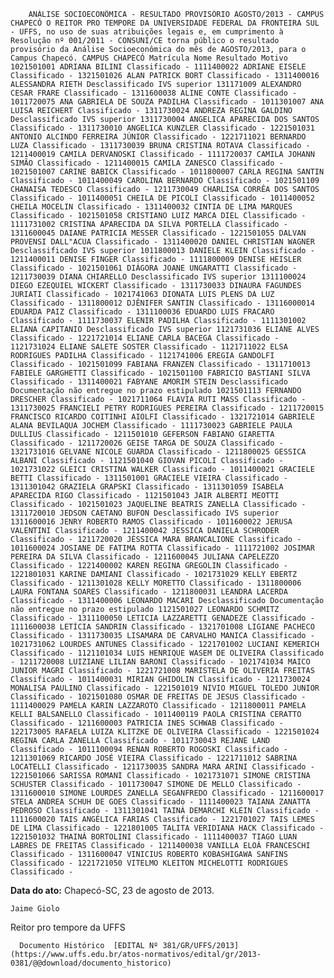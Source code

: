         ANÁLISE SOCIOECONÔMICA - RESULTADO PROVISÓRIO AGOSTO/2013 - CAMPUS CHAPECÓ O REITOR PRO TEMPORE DA UNIVERSIDADE FEDERAL DA FRONTEIRA SUL - UFFS, no uso de suas atribuições legais e, em cumprimento à Resolução nº 001/2011 - CONSUNI/CE torna público o resultado provisório da Análise Socioeconômica do mês de AGOSTO/2013, para o Campus Chapecó. CAMPUS CHAPECÓ Matrícula Nome Resultado Motivo 1021501001 ADRIANA BILINI Classificado - 1111400022 ADRIANE EISELE Classificado - 1321501026 ALAN PATRICK BORT Classificado - 1311400016 ALESSANDRA RIETH Desclassificado IVS superior 131171009 ALEXANDRO CESAR FRARE Classificado - 1311600038 ALINE CONTE Classificado - 1011720075 ANA GABRIELA DE SOUZA PADILHA Classificado - 1011301007 ANA LUISA REICHERT Classificado - 1311730024 ANDREZA REGINA GALDINO Desclassificado IVS superior 1311730004 ANGELICA APARECIDA DOS SANTOS Classificado - 1311730010 ANGELICA KUNZLER Classificado - 1221501031 ANTONIO ALCINDO FERREIRA JÚNIOR Classificado - 1221711021 BERNARDO LUZA Classificado - 1311730039 BRUNA CRISTINA ROTAVA Classificado - 1211400019 CAMILA DERVANOSKI Classificado - 1111720037 CAMILA JOHANN SIMÃO Classificado - 1211400015 CAMILA ZANESCO Classificado - 1021501007 CARINE BABICK Classificado - 1011800007 CARLA REGINA SANTIN Classificado - 1011400049 CAROLINA BERNARDO Classificado - 1021501109 CHANAISA TEDESCO Classificado - 1211730049 CHARLISA CORRÊA DOS SANTOS Classificado - 1011400051 CHEILA DE PICOLI Classificado - 1011400052 CHEILA MOCELIN Classificado - 1311400032 CINTIA DE LIMA MARQUES Classificado - 1021501058 CRISTIANO LUIZ MARCA DIEL Classificado - 1111731002 CRISTINA APARECIDA DA SILVA PORTELLA Classificado - 1311600045 DAIANE PATRICIA MESSER Classificado - 1221501055 DALVAN PROVENSI DALL"ACUA Classificado - 1311400020 DANIEL CHRISTIAN WAGNER Desclassificado IVS superior 1011800013 DANIELE KLEIN Classificado - 1211400011 DENISE FINGER Classificado - 1111800009 DENISE HEISLER Classificado - 1021501061 DIÁGORA JOANE UNGARATTI Classificado - 1211730039 DIANA CHIARELLO Desclassificado IVS superior 1311100024 DIEGO EZEQUIEL WICKERT Classificado - 1311730033 DINAURA FAGUNDES JURIATI Classificado - 1021741063 DIONATA LUIS PLENS DA LUZ Classificado - 1311800012 DJÊNIFER SANTIN Classificado - 13116000014 EDUARDA PAIZ Classificado - 1311100036 EDUARDO LUIS FRACARO Classificado - 1111730037 ELENIR PADILHA Classificado - 1111301002 ELIANA CAPITANIO Desclassificado IVS superior 1121731036 ELIANE ALVES Classificado - 1221721014 ELIANE CARLA BACEGA Classificado - 1121731024 ELIANE SALETE SOSTER Classificado - 1121711022 ELSA RODRIGUES PADILHA Classificado - 1121741006 EREGIA GANDOLFI Classificado - 1021501099 FABIANA FRANZEN Classificado - 1311710013 FABIELE GARGHETTI Classificado - 1021501100 FABRICIO BASTIANI SILVA Classificado - 1311400021 FABYANE AMORIM STEIN Desclassificado Documentação não entregue no prazo estipulado 1021501113 FERNANDO DRESCHER Classificado - 1021711064 FLAVIA RUTI MASS Classificado - 1311730025 FRANCIELI PETRY RODRIGUES PEREIRA Classificado - 1211720015 FRANCISCO RICARDO COITINHI AIOLFI Classificado - 1321721014 GABRIELE ALANA BEVILAQUA JOCHEM Classificado - 1111730023 GABRIELE PAULA DULLIUS Classificado - 1211501010 GEFERSON FABIANO GIARETTA Classificado - 1211720026 GEISE TARGA DE SOUZA Classificado - 1321731016 GELVANE NICOLE GUARDA Classificado - 1211800025 GESSICA ALBANI Classificado - 1121501040 GIOVAN PICOLI Classificado - 1021731022 GLEICI CRISTINA WALKER Classificado - 1011400021 GRACIELE BETTI Classificado - 1311501001 GRACIELE VIEIRA Classificado - 1311301042 GRAZIELA GRAPSKI Classificado - 1311301059 ISABELA APARECIDA RIGO Classificado - 1121501043 JAIR ALBERTI MEOTTI Classificado - 1021501023 JAQUELINE BEATRIS ZANELLA Classificado - 1311720010 JEDSON CAETANO BUFON Desclassificado IVS superior 1311600016 JENRY ROBERTO RAMOS Classificado - 1011600022 JERUSA VALENTINI Classificado - 1211400042 JESSICA DANIELA SCHRODER Classificado - 1211720020 JÉSSICA MARA BRANCALIONE Classificado - 1011600024 JOSIANE DE FATIMA ROTTA Classificado - 1111721002 JOSIMAR PEREIRA DA SILVA Classificado - 1211600045 JULIANA CAPELEZZO Classificado - 1221400002 KAREN REGINA GREGOLIN Classificado - 1221801031 KARINE DAMIANI Classificado - 1021731029 KELLY EBERTZ Classificado - 1211301028 KELLY MORETTO Classificado - 1311800006 LAURA FONTANA SOARES Classificado - 1211800031 LEANDRA LACERDA Classificado - 1311400006 LEONARDO MACARI Desclassificado Documentação não entregue no prazo estipulado 1121501027 LEONARDO SCHMITZ Classificado - 1311100050 LETICIA LAZZARETTI GENADEZE Classificado - 1111600038 LETÍCIA SANDRIN Classificado - 1321701008 LIGIANE PACHECO Classificado - 1311730035 LISAMARA DE CARVALHO MANICA Classificado - 1021731062 LOURDES ANTUNES Classificado - 1221701002 LUCIANI KEMERICH Classificado - 1121101034 LUIS HENRIQUE WASEM DE OLIVEIRA Classificado - 1211720008 LUIZIANE LILIAN BARONI Classificado - 1021741034 MAICO JUNIOR MAGRI Classificado - 1221721008 MARISTELA DE OLIVERIA FREITAS Classificado - 1011400031 MIRIAN GHIDOLIN Classificado - 1211730024 MONALISA PAULINO Classificado - 1221501019 NIVIO MIGUEL TOLEDO JUNIOR Classificado - 1021501080 OSMAR DE FREITAS DE JESUS Classificado - 1111400029 PAMELA KARIN LAZZAROTO Classificado - 1211800011 PAMELA KELLI BALSANELLO Classificado - 1011400119 PAOLA CRISTINA CERATTO Classificado - 1211600003 PATRICIA INES SCHWAB Classificado - 122173005 RAFAELA LUIZA KLITZKE DE OLIVEIRA Classificado - 1221501024 REGINA CARLA ZANELLA Classificado - 1011730043 REJANE LAND Classificado - 1011100094 RENAN ROBERTO ROGOSKI Classificado - 1211301069 RICARDO JOSÉ VIEIRA Classificado - 1221711012 SABRINA LOCATELLI Classificado - 1211730035 SANDRA MARA ARINI Classificado - 1221501066 SARISSA ROMANI Classificado - 1021731071 SIMONE CRISTINA SCHUSTER Classificado - 1011730047 SIMONE DE MELLO Classificado - 1311600010 SIMONE LOURDES ZANELLA SEGANFREDO Classificado - 1211600017 STELA ANDREA SCHUH DE GOES Classificado - 1111400023 TAIANA ZANATTA PEDROSO Classificado - 1311301041 TAINÁ DEMARCHI KLEIN Classificado - 1111600020 TAIS ANGÉLICA FARIAS Classificado - 1221701027 TAIS LEMES DE LIMA Classificado - 1221801005 TALITA VERIDIANA HACK Classificado - 1221501032 THAINÁ BORTOLINI Classificado - 1111400037 TIAGO LUAN LABRES DE FREITAS Classificado - 1211400038 VANILLA ELOÁ FRANCESCHI Classificado - 1311600047 VINICIUS ROBERTO KOBASHIGAWA SANFINS Classificado - 1221721050 VITELMO KLEITON MICHELOTTI RODRIGUES Classificado - 

   **Data do ato:** Chapecó-SC, 23 de agosto de 2013.   
 

    Jaime Giolo   
 Reitor pro tempore da UFFS 

      Documento Histórico  [EDITAL Nº 381/GR/UFFS/2013](https://www.uffs.edu.br/atos-normativos/edital/gr/2013-0381/@@download/documento_historico)     
      